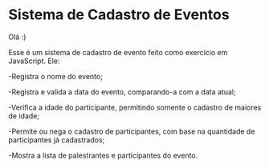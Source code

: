 # Sistema de Cadastro de Eventos

Olá :)

Esse é um sistema de cadastro de evento feito como exercício em JavaScript. Ele: 

-Registra o nome do evento;

-Registra e valida a data do evento, comparando-a com a data atual;

-Verifica a idade do participante, permitindo somente o cadastro de maiores de idade;

-Permite ou nega o cadastro de participantes, com base na quantidade de participantes já cadastrados;

-Mostra a lista de palestrantes e participantes do evento.
